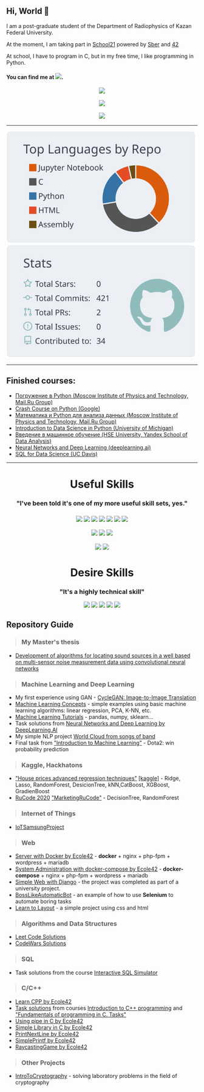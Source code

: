 ## Hi, World 👋 
I am a post-graduate student of the Department of Radiophysics of Kazan Federal University.

At the moment, I am taking part in [School21](https://21-school.ru/) powered by [Sber](https://www.sberbank.ru/ru/person) and [42](https://www.42.fr/ledito/)

At school, I have to program in C, but in my free time, I like programming in Python.
#### You can find me at <a href="https://www.linkedin.com/in/alfir-vakhitov-393bbb1b6/"><img src="https://icon-library.com/images/linked-in-icon-small/linked-in-icon-small-24.jpg" height="25" ></a>.

<p align='center'>
  <a href="https://github.com/alfir-v10" title="btwee's 42 stats">
    <img src="https://badge42.vercel.app/api/v2/cl1wbmekb002509mhximw0ipj/stats?cursusId=21&coalitionId=104"><br>
  </a>
</p>
                                                                                                                   
<p align='center'>
  <a href="https://www.codewars.com/users/alfir_v10/" title="btwee's 42 stats">
    <img src="https://www.codewars.com/users/alfir_v10/badges/large"/>
  </a>
</p>

<p align='center'>
  <a href="https://leetcode.com/alfir-v10/" title="btwee's 42 stats">
  <img src="https://leetcode-stats.vercel.app/api?username=alfir-v10&theme=Mist">
  </a>
</p>

---

<p align='center'>
       <img src="https://raw.githubusercontent.com/alfir-v10/profile-summary-cards/master/profile-summary-card-output/nord_bright/1-repos-per-language.svg" />
       <img src="https://raw.githubusercontent.com/alfir-v10/profile-summary-cards/master/profile-summary-card-output/nord_bright/3-stats.svg" />
</p>
                  
---
## Finished courses:
  * [Погружение в Python (Moscow Institute of Physics and Technology, Mail.Ru Group)](https://www.coursera.org/account/accomplishments/verify/YAGMXQDXFN2A)
  * [Crash Course on Python (Google)](https://www.coursera.org/account/accomplishments/verify/NLBT7WK27N8P)
  * [Математика и Python для анализа данных (Moscow Institute of Physics and Technology, Mail.Ru Group)](https://www.coursera.org/account/accomplishments/verify/UBD3ZQ4ZM3U4)
  * [Introduction to Data Science in Python (University of Michigan)](https://www.coursera.org/account/accomplishments/verify/8JQKJBYB4S7B)
  * [Введение в машинное обучение (HSE University, Yandex School of Data Analysis)](https://www.coursera.org/account/accomplishments/verify/FF5V77F5JPWY)
  * [Neural Networks and Deep Learning (deeplearning.ai)](https://www.coursera.org/account/accomplishments/verify/CZ5NLL256K5C)
  * [SQL for Data Science (UC Davis)](https://www.coursera.org/account/accomplishments/verify/LUG88JGLWGM8)
---

<h1 align='center'> Useful Skills </h1>
 
<h3 align='center'>"I've been told it's one of my more useful skill sets, yes."<h3>
<p align='center'>
 <img src="https://img.shields.io/badge/c%20-A8B9CC.svg?&style=for-the-badge&logo=c&logoColor=FFFFFF" />
 <img src="https://img.shields.io/badge/c++%20-00599C.svg?&style=for-the-badge&logo=c%2B%2B&logoColor=FFFFFF"/>
 <img src="https://img.shields.io/badge/python%20-3776AB.svg?&style=for-the-badge&logo=python&logoColor=FFFFFF" /> 
 <img src="https://img.shields.io/badge/git%20-F050532.svg?&style=for-the-badge&logo=git&logoColor=FFFFFF" /> 
 <img src="https://img.shields.io/badge/PostgreSQL-316192?style=for-the-badge&logo=postgresql&logoColor=white" />
 <img src="https://img.shields.io/badge/Jupyter-F37626.svg?&style=for-the-badge&logo=Jupyter&logoColor=white"> 
 <img src="https://img.shields.io/badge/Docker-2CA5E0?style=for-the-badge&logo=docker&logoColor=white">
</p>
<p align='center'>
 <img src="https://img.shields.io/badge/slack%20-4A154B.svg?&style=for-the-badge&logo=slack&logoColor=FFFFFF" /> 
 <img src="https://img.shields.io/badge/Microsoft_Teams-6264A7?style=for-the-badge&logo=microsoft-teams&logoColor=white" /> 
 <img src="https://img.shields.io/badge/Zoom-2D8CFF?style=for-the-badge&logo=zoom&logoColor=white" />
</p>

<p align='center'>
 <img src="https://img.shields.io/badge/Ubuntu-E95420?style=for-the-badge&logo=ubuntu&logoColor=white" />
 <img src="https://img.shields.io/badge/Windows-0078D6?style=for-the-badge&logo=windows&logoColor=white" />
 
</p>

 
<h1 align='center'> 
 Desire Skills
</h1>
<h3 align='center'> 
 "It's a highly technical skill"
</h3>

<p align='center'>
 <img src="https://img.shields.io/badge/kubernetes-326ce5.svg?&style=for-the-badge&logo=kubernetes&logoColor=white" />
  <img src="https://img.shields.io/badge/CSS3-1572B6?style=for-the-badge&logo=css3&logoColor=white" />
  <img src="https://img.shields.io/badge/HTML5-E34F26?style=for-the-badge&logo=html5&logoColor=white" />
  <img src="https://img.shields.io/badge/JavaScript-F7DF1E?style=for-the-badge&logo=javascript&logoColor=white" />
 <img src="https://img.shields.io/badge/Django-092E20?style=for-the-badge&logo=django&logoColor=white"> 


## Repository Guide
> ### My Master's thesis
* [Development of algorithms for locating sound sources in a well based on multi-sensor noise measurement data using convolutional neural networks](https://github.com/alfir-v10/MagisterDegreeWork)

> ### Machine Learning and Deep Learning
* My first experience using GAN - [CycleGAN: Image-to-Image Translation](https://github.com/alfir-v10/CycleGANImageToImageTranslation)
* [Machine Learning Concepts](https://github.com/alfir-v10/MachineLearningConcepts) - simple examples using basic machine learning algorithms: linear regression, PCA, K-NN, etc.
* [Machine Learning Tutorials](https://github.com/alfir-v10/MLPythonTutorials) - pandas, numpy, sklearn...
* Task solutions from [Neural Networks and Deep Learning by DeepLearning.AI](https://www.coursera.org/learn/neural-networks-deep-learning)
* My simple NLP project [World Cloud from songs of band](https://github.com/alfir-v10/WorldCloudFromSongsOfBand)
* Final task from ["Introduction to Machine Learning"](https://github.com/alfir-v10/Dota2WinProbabilityPrediction) - Dota2: win probability prediction

> ### Kaggle, Hackhatons
* ["House prices advanced regression techniques"](https://github.com/alfir-v10/HousePricesAdvancedRegressionTechniques) [[kaggle]](https://www.kaggle.com/c/house-prices-advanced-regression-techniques/overview) - Ridge, Lasso, RandomForest, DesicionTree, kNN,CatBoost, XGBoost, GradienBoost
* [RuCode 2020](https://digital.tatarstan.ru/index.htm/news/1836680.htm) ["MarketingRuCode"](https://github.com/alfir-v10/MarketingRuCode) - DecisionTree, RandomForest 

> ### Internet of Things
* [IoTSamsungProject](https://github.com/alfir-v10/IoTSamsungProject)

> ### Web
* [Server with Docker by Ecole42](https://github.com/alfir-v10/ServerWithDocker) - <b>docker</b> + nginx + php-fpm + wordpress + mariadb
* [System Administration with docker-compose by Ecole42]() - <b>docker-compose</b> + nginx + php-fpm + wordpress + mariadb
* [Simple Web with Django](https://github.com/alfir-v10/SimpleWebWithDjango) - the project was completed as part of a university project.
* [BossLikeAutomaticBot](https://github.com/alfir-v10/BossLikeAutomaticBot) - an example of how to use <b>Selenium</b> to automate boring tasks
* [Learn to Layout](https://github.com/alfir-v10/LearnToLayout) - a simple project using css and html

> ### Algorithms and Data Structures
* [Leet Code Solutions](https://github.com/alfir-v10/LeetCodeSolutions)
* [CodeWars Solutions](https://github.com/alfir-v10/CodeWarsSolutions)

> ### SQL
* Task solutions from the course [Interactive SQL Simulator](https://stepik.org/course/63054/syllabus)

> ### C/C++
* [Learn CPP by Ecole42](https://github.com/alfir-v10/LearnCPPbyEcole42)                        
* [Task solutions](https://github.com/alfir-v10/CPlusLearningCode) from courses [Introduction to C++ programming](https://stepik.org/course/363/syllabus) and ["Fundamentals of programming in C. Tasks"](https://stepik.org/course/3078/info)
* [Using pipe in C by Ecole42](https://github.com/alfir-v10/unix_pipe)
* [Simple Library in C by Ecole42](https://github.com/alfir-v10/SimpleLibraryInC) 
* [PrintNextLine by Ecole42](https://github.com/alfir-v10/PrintNextLine)
* [SimplePrintf by Ecole42](https://github.com/alfir-v10/SimplifiedPrintf)
* [RaycastingGame by Ecole42](https://github.com/alfir-v10/RaycastingGame)

> ### Other Projects
* [IntroToCryptography](https://github.com/alfir-v10/IntroToCryptography/tree/main/empirical_tests_of_pseudorandom_number_generators) - solving laboratory problems in the field of cryptography

</p>
<!--
**alfir-v10/alfir-v10** is a ✨ _special_ ✨ repository because its `README.md` (this file) appears on your GitHub profile.

Here are some ideas to get you started:

- 🔭 I’m currently working on ...
- 🌱 I’m currently learning ...
- 👯 I’m looking to collaborate on ...
- 🤔 I’m looking for help with ...
- 💬 Ask me about ...
- 📫 How to reach me: ...
- 😄 Pronouns: ...
- ⚡ Fun fact: ...
-->
